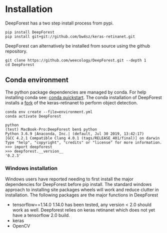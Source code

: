 # Installation


DeepForest has a two step install process from pypi.

```
pip install DeepForest
pip install git+git://github.com/bw4sz/keras-retinanet.git
```

DeepForest can alternatively be installed from source using the github repository.

```
git clone https://github.com/weecology/DeepForest.git --depth 1
cd DeepForest
```

## Conda environment

The python package dependencies are managed by conda. For help installing conda see: [conda quickstart](https://docs.conda.io/projects/conda/en/latest/user-guide/install/). The conda installation of DeepForest installs a [fork](https://github.com/bw4sz/keras-retinanet.git) of the keras-retinanet to perform object detection.

```
conda env create --file=environment.yml
conda activate DeepForest
```

```
python
(test) MacBook-Pro:DeepForest ben$ python
Python 3.6.9 |Anaconda, Inc.| (default, Jul 30 2019, 13:42:17)
[GCC 4.2.1 Compatible Clang 4.0.1 (tags/RELEASE_401/final)] on darwin
Type "help", "copyright", "credits" or "license" for more information.
>>> import deepforest
>>> deepforest.__version__
'0.2.3'
```

### Windows installation

Windows users have reported needing to first install the major dependencies for DeepForest before pip install. The standard windows approach to installing site packages wheels will work and reduce clutter in installation. The following packages are the major functions in DeepForest

* tensorflow==1.14.0
1.14.0 has been tested, any version < 2.0 should work as well. Deepforest relies on keras retinanet which does not yet have a tensorflow 2.0 build.
* keras
* OpenCV
